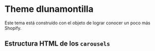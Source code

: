 # Theme dlunamontilla

Este tema está construído con el objeto de lograr conocer un poco más Shopify.

## Estructura HTML de los `carousels`

```html

```
